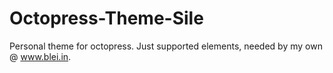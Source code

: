 Octopress-Theme-Sile
====================

Personal theme for octopress. Just supported elements, needed by my own @ www.blei.in.
